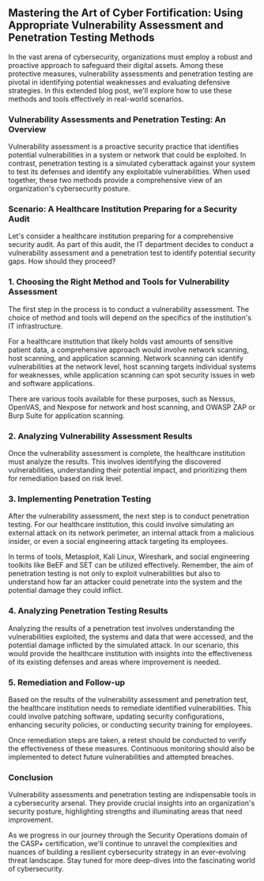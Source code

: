 ## Mastering the Art of Cyber Fortification: Using Appropriate Vulnerability Assessment and Penetration Testing Methods

In the vast arena of cybersecurity, organizations must employ a robust and proactive approach to safeguard their digital assets. Among these protective measures, vulnerability assessments and penetration testing are pivotal in identifying potential weaknesses and evaluating defensive strategies. In this extended blog post, we'll explore how to use these methods and tools effectively in real-world scenarios.

### Vulnerability Assessments and Penetration Testing: An Overview

Vulnerability assessment is a proactive security practice that identifies potential vulnerabilities in a system or network that could be exploited. In contrast, penetration testing is a simulated cyberattack against your system to test its defenses and identify any exploitable vulnerabilities. When used together, these two methods provide a comprehensive view of an organization's cybersecurity posture.

### Scenario: A Healthcare Institution Preparing for a Security Audit

Let's consider a healthcare institution preparing for a comprehensive security audit. As part of this audit, the IT department decides to conduct a vulnerability assessment and a penetration test to identify potential security gaps. How should they proceed?

### 1. Choosing the Right Method and Tools for Vulnerability Assessment

The first step in the process is to conduct a vulnerability assessment. The choice of method and tools will depend on the specifics of the institution's IT infrastructure.

For a healthcare institution that likely holds vast amounts of sensitive patient data, a comprehensive approach would involve network scanning, host scanning, and application scanning. Network scanning can identify vulnerabilities at the network level, host scanning targets individual systems for weaknesses, while application scanning can spot security issues in web and software applications.

There are various tools available for these purposes, such as Nessus, OpenVAS, and Nexpose for network and host scanning, and OWASP ZAP or Burp Suite for application scanning.

### 2. Analyzing Vulnerability Assessment Results

Once the vulnerability assessment is complete, the healthcare institution must analyze the results. This involves identifying the discovered vulnerabilities, understanding their potential impact, and prioritizing them for remediation based on risk level.

### 3. Implementing Penetration Testing

After the vulnerability assessment, the next step is to conduct penetration testing. For our healthcare institution, this could involve simulating an external attack on its network perimeter, an internal attack from a malicious insider, or even a social engineering attack targeting its employees.

In terms of tools, Metasploit, Kali Linux, Wireshark, and social engineering toolkits like BeEF and SET can be utilized effectively. Remember, the aim of penetration testing is not only to exploit vulnerabilities but also to understand how far an attacker could penetrate into the system and the potential damage they could inflict.

### 4. Analyzing Penetration Testing Results

Analyzing the results of a penetration test involves understanding the vulnerabilities exploited, the systems and data that were accessed, and the potential damage inflicted by the simulated attack. In our scenario, this would provide the healthcare institution with insights into the effectiveness of its existing defenses and areas where improvement is needed.

### 5. Remediation and Follow-up

Based on the results of the vulnerability assessment and penetration test, the healthcare institution needs to remediate identified vulnerabilities. This could involve patching software, updating security configurations, enhancing security policies, or conducting security training for employees.

Once remediation steps are taken, a retest should be conducted to verify the effectiveness of these measures. Continuous monitoring should also be implemented to detect future vulnerabilities and attempted breaches.

### Conclusion

Vulnerability assessments and penetration testing are indispensable tools in a cybersecurity arsenal. They provide crucial insights into an organization's security posture, highlighting strengths and illuminating areas that need improvement.

As we progress in our journey through the Security Operations domain of the CASP+ certification, we'll continue to unravel the complexities and nuances of building a resilient cybersecurity strategy in an ever-evolving threat landscape. Stay tuned for more deep-dives into the fascinating world of cybersecurity.
